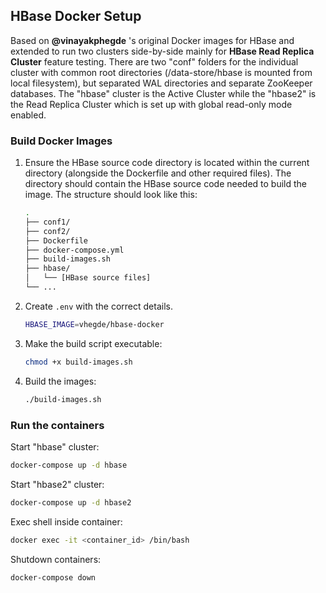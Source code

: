 ## HBase Docker Setup

Based on **@vinayakphegde** 's original Docker images for HBase and extended to run two clusters side-by-side mainly for **HBase Read Replica Cluster** feature testing.
There are two "conf" folders for the individual cluster with common root directories (/data-store/hbase is mounted from local filesystem), but separated WAL 
directories and separate ZooKeeper databases. The "hbase" cluster is the Active Cluster while the "hbase2" is the Read Replica Cluster which is set up with 
global read-only mode enabled. 

### Build Docker Images

1. Ensure the HBase source code directory is located within the current directory (alongside the Dockerfile and other required files). The directory should contain the HBase source code needed to build the image. The structure should look like this:
   ```bash
   .
   ├── conf1/
   ├── conf2/
   ├── Dockerfile
   ├── docker-compose.yml
   ├── build-images.sh
   ├── hbase/
   │   └── [HBase source files]
   └── ...
   ```
2. Create `.env` with the correct details.
   ```bash
   HBASE_IMAGE=vhegde/hbase-docker
   ```
3. Make the build script executable:
   ```bash
   chmod +x build-images.sh
   ```
4. Build the images:
   ```bash
   ./build-images.sh
   ```

### Run the containers

Start "hbase" cluster:

```bash
docker-compose up -d hbase
```

Start "hbase2" cluster:

```bash
docker-compose up -d hbase2
```

Exec shell inside container:

```bash
docker exec -it <container_id> /bin/bash
```

Shutdown containers:

```bash
docker-compose down
```
